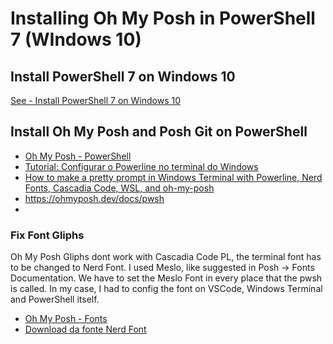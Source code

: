 # Installing Oh My Posh in PowerShell 7 (WIndows 10)

## Install PowerShell 7 on Windows 10
[See - Install PowerShell 7 on Windows 10](install-powershell.md)

## Install Oh My Posh and Posh Git on PowerShell
- [Oh My Posh - PowerShell](https://ohmyposh.dev/docs/pwsh)
- [Tutorial: Configurar o Powerline no terminal do Windows](https://docs.microsoft.com/pt-br/windows/terminal/tutorials/powerline-setup)
- [How to make a pretty prompt in Windows Terminal with Powerline, Nerd Fonts, Cascadia Code, WSL, and oh-my-posh](https://www.hanselman.com/blog/how-to-make-a-pretty-prompt-in-windows-terminal-with-powerline-nerd-fonts-cascadia-code-wsl-and-ohmyposh)
- https://ohmyposh.dev/docs/pwsh
- 

### Fix Font Gliphs
Oh My Posh Gliphs dont work with Cascadia Code PL, the terminal font has to be changed to Nerd Font. I used Meslo, like suggested in Posh -> Fonts Documentation.
We have to set the Meslo Font in every place that the pwsh is called. In my case, I had to config the font on VSCode, Windows Terminal and PowerShell itself.
- [Oh My Posh - Fonts](https://ohmyposh.dev/docs/fonts)
- [Download da fonte Nerd Font](https://www.nerdfonts.com/font-downloads)

